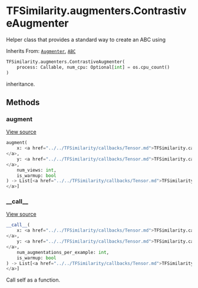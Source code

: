 # TFSimilarity.augmenters.ContrastiveAugmenter





Helper class that provides a standard way to create an ABC using

Inherits From: [`Augmenter`](../../TFSimilarity/augmenters/Augmenter.md), [`ABC`](../../TFSimilarity/distances/ABC.md)

```python
TFSimilarity.augmenters.ContrastiveAugmenter(
    process: Callable, num_cpu: Optional[int] = os.cpu_count()
)
```



<!-- Placeholder for "Used in" -->
inheritance.

## Methods

<h3 id="augment">augment</h3>

<a target="_blank" class="external" href="https://github.com/tensorflow/similarity/blob/main/tensorflow_similarity/augmenters/contrastive.py#L31-L44">View source</a>

```python
augment(
    x: <a href="../../TFSimilarity/callbacks/Tensor.md">TFSimilarity.callbacks.Tensor```
</a>,
    y: <a href="../../TFSimilarity/callbacks/Tensor.md">TFSimilarity.callbacks.Tensor```
</a>,
    num_views: int,
    is_warmup: bool
) -> List[<a href="../../TFSimilarity/callbacks/Tensor.md">TFSimilarity.callbacks.Tensor```
</a>]
```





<h3 id="__call__">__call__</h3>

<a target="_blank" class="external" href="https://github.com/tensorflow/similarity/blob/main/tensorflow_similarity/augmenters/augmenter.py#L34-L41">View source</a>

```python
__call__(
    x: <a href="../../TFSimilarity/callbacks/Tensor.md">TFSimilarity.callbacks.Tensor```
</a>,
    y: <a href="../../TFSimilarity/callbacks/Tensor.md">TFSimilarity.callbacks.Tensor```
</a>,
    num_augmentations_per_example: int,
    is_warmup: bool
) -> List[<a href="../../TFSimilarity/callbacks/Tensor.md">TFSimilarity.callbacks.Tensor```
</a>]
```


Call self as a function.




